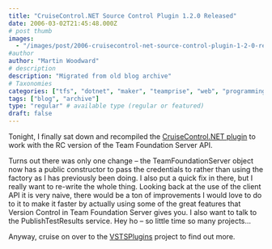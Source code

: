 ```yaml
---
title: "CruiseControl.NET Source Control Plugin 1.2.0 Released"
date: 2006-03-02T21:45:48.000Z
# post thumb
images:
  - "/images/post/2006-cruisecontrol-net-source-control-plugin-1-2-0-released.jpg"
#author
author: "Martin Woodward"
# description
description: "Migrated from old blog archive"
# Taxonomies
categories: ["tfs", "dotnet", "maker", "teamprise", "web", "programming"]
tags: ["blog", "archive"]
type: "regular" # available type (regular or featured)
draft: false
---
```

Tonight, I finally sat down and recompiled the [CruiseControl.NET plugin](http://vstsplugins.sourceforge.net/) to work with the RC version of the Team Foundation Server API.  

Turns out there was only one change – the TeamFoundationServer object now has a public constructor to pass the credentials to rather than using the factory as I has previously been doing.  I also put a quick fix in there, but I really want to re-write the whole thing.  Looking back at the use of the client API it is very naive, there would be a ton of improvements I would love to do to it to make it faster by actually using some of the great features that Version Control in Team Foundation Server gives you.  I also want to talk to the PublishTestResults service.  Hey ho – so little time so many projects…

Anyway, cruise on over to the [VSTSPlugins](http://vstsplugins.sourceforge.net/) project to find out more.